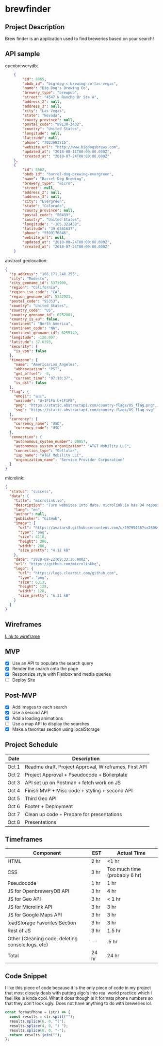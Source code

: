 # brewfinder

## Project Description

Brew finder is an application used to find breweries based on your search!

## API sample

openbrewerydb:

```json
    {
        "id": 8865,
        "obdb_id": "big-dog-s-brewing-co-las-vegas",
        "name": "Big Dog's Brewing Co",
        "brewery_type": "brewpub",
        "street": "4547 N Rancho Dr Ste A",
        "address_2": null,
        "address_3": null,
        "city": "Las Vegas",
        "state": "Nevada",
        "county_province": null,
        "postal_code": "89130-3432",
        "country": "United States",
        "longitude": null,
        "latitude": null,
        "phone": "7023683715",
        "website_url": "http://www.bigdogsbrews.com",
        "updated_at": "2018-08-11T00:00:00.000Z",
        "created_at": "2018-07-24T00:00:00.000Z"
    },
    {
        "id": 8662,
        "obdb_id": "barrel-dog-brewing-evergreen",
        "name": "Barrel Dog Brewing",
        "brewery_type": "micro",
        "street": null,
        "address_2": null,
        "address_3": null,
        "city": "Evergreen",
        "state": "Colorado",
        "county_province": null,
        "postal_code": "80439",
        "country": "United States",
        "longitude": "-105.321458",
        "latitude": "39.6361637",
        "phone": "5599176846",
        "website_url": null,
        "updated_at": "2018-08-24T00:00:00.000Z",
        "created_at": "2018-07-24T00:00:00.000Z"
    }
```

abstract geolocation:

```json
{
  "ip_address": "166.171.248.255",
  "city": "Modesto",
  "city_geoname_id": 5373900,
  "region": "California",
  "region_iso_code": "CA",
  "region_geoname_id": 5332921,
  "postal_code": "95353",
  "country": "United States",
  "country_code": "US",
  "country_geoname_id": 6252001,
  "country_is_eu": false,
  "continent": "North America",
  "continent_code": "NA",
  "continent_geoname_id": 6255149,
  "longitude": -120.997,
  "latitude": 37.6393,
  "security": {
    "is_vpn": false
  },
  "timezone": {
    "name": "America/Los_Angeles",
    "abbreviation": "PST",
    "gmt_offset": -8,
    "current_time": "07:10:37",
    "is_dst": false
  },
  "flag": {
    "emoji": "🇺🇸",
    "unicode": "U+1F1FA U+1F1F8",
    "png": "https://static.abstractapi.com/country-flags/US_flag.png",
    "svg": "https://static.abstractapi.com/country-flags/US_flag.svg"
  },
  "currency": {
    "currency_name": "USD",
    "currency_code": "USD"
  },
  "connection": {
    "autonomous_system_number": 20057,
    "autonomous_system_organization": "AT&T Mobility LLC",
    "connection_type": "Cellular",
    "isp_name": "AT&T Mobility LLC",
    "organization_name": "Service Provider Corporation"
  }
}
```

microlink:

```json
{
  "status": "success",
  "data": {
    "title": "microlink.io",
    "description": "Turn websites into data. microlink.io has 34 repositories available. Follow their code on GitHub.",
    "lang": "en",
    "author": null,
    "publisher": "GitHub",
    "image": {
      "url": "https://avatars0.githubusercontent.com/u/29799436?s=280&v=4",
      "type": "png",
      "size": 4118,
      "height": 280,
      "width": 280,
      "size_pretty": "4.12 kB"
    },
    "date": "2020-09-22T09:33:36.000Z",
    "url": "https://github.com/microlinkhq",
    "logo": {
      "url": "https://logo.clearbit.com/github.com",
      "type": "png",
      "size": 6313,
      "height": 128,
      "width": 128,
      "size_pretty": "6.31 kB"
    }
  }
}
```

## Wireframes

[Link to wireframe](https://whimsical.com/brew-maps-Jr1K564XSfDG8kh8ktuYPt)

## MVP

- [x] Use an API to populate the search query
- [x] Render the search onto the page
- [x] Responsize style with Flexbox and media queries
- [ ] Deploy Site

## Post-MVP

- [x] Add images to each search
- [x] Use a second API
- [x] Add a loading animations
- [ ] Use a map API to display the searches
- [x] Make a favorites section using localStorage

## Project Schedule

| Date  | Description                                           |
| ----- | ----------------------------------------------------- |
| Oct 1 | Readme draft, Project Approval, Wireframes, First API |
| Oct 2 | Project Approval + Pseudocode + Boilerplate           |
| Oct 3 | API set up on Postman + fetch work on JS              |
| Oct 4 | Finish MVP + Misc code + styling + second API         |
| Oct 5 | Third Geo API                                         |
| Oct 6 | Footer + Deployment                                   |
| Oct 7 | Clean up code + Prepare for presentations             |
| Oct 8 | Presentations                                         |

## Timeframes

| Component                                         | EST   | Actual Time                   |
| ------------------------------------------------- | ----- | ----------------------------- |
| HTML                                              | 2 hr  | <1 hr                         |
| CSS                                               | 3 hr  | Too much time (probably 6 hr) |
| Pseudocode                                        | 1 hr  | 1 hr                          |
| JS for OpenbreweryDB API                          | 3 hr  | 4 hr                          |
| JS for Geo API                                    | 3 hr  | < 1 hr                        |
| JS for Microlink API                              | 3 hr  | 3 hr                          |
| JS for Google Maps API                            | 3 hr  | 3 hr                          |
| loadStorage Favorites Section                     | 3 hr  | 3 hr                          |
| Rest of JS                                        | 3 hr  | 1.5 hr                        |
| Other (Cleaning code, deleting console.logs, etc) | --    | .5 hr                         |
| Total                                             | 24 hr | 24 hr                         |

## Code Snippet

I like this piece of code because it is the only piece of code in my project that most closely deals with putting algo's into real world practice which I feel like is kinda cool. What it does though is it formats phone numbers so that they don't look ugly. Does not have anything to do with breweries lol.

```javascript
const formatPhone = (str) => {
  const results = str.split("");
  results.splice(0, 0, "(");
  results.splice(4, 0, ") ");
  results.splice(8, 0, "-");
  return results.join("");
};
```
